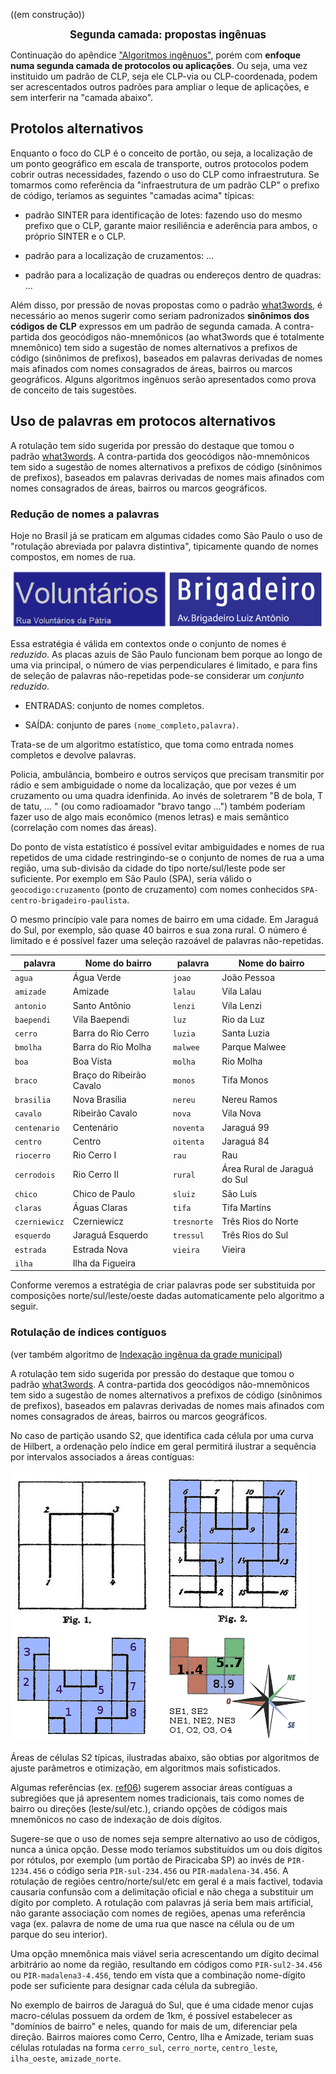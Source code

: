 ((em construção))

**<center><big>Segunda camada: propostas ingênuas</big></center>**

Continuação do apêndice  ["Algoritmos ingênuos"](spec04ap05-ingenuos.md), porém com **enfoque numa segunda camada de protocolos ou aplicações**. Ou seja, uma vez instituido um padrão de CLP, seja ele CLP-via ou CLP-coordenada, podem ser acrescentados outros padrões para ampliar o leque de aplicações, e sem interferir na "camada abaixo".

## Protolos alternativos

Enquanto o foco do CLP é o conceito de portão, ou seja, a localização de um ponto geográfico em escala de transporte, outros protocolos podem cobrir outras necessidades, fazendo o uso do CLP como infraestrutura. Se tomarmos como referência da "infraestrutura de um padrão CLP" o prefixo de código, teríamos as seguintes "camadas acima" típicas:

* padrão SINTER para identificação de lotes: fazendo uso do mesmo prefixo que o CLP, garante maior resiliência e aderência para ambos, o próprio SINTER e o CLP.

* padrão para a localização de cruzamentos: ...

* padrão para a localização de quadras ou endereços dentro de quadras: ...

Além disso, por pressão de novas propostas como o padrão [what3words](https://what3words.com/), é necessário ao menos sugerir como seriam padronizados **sinônimos dos códigos de CLP** expressos em um padrão de segunda camada. A contra-partida dos geocódigos não-mnemônicos (ao what3words que é totalmente mnemônico) tem sido a sugestão de nomes alternativos a prefixos de código (sinônimos de prefixos), baseados em palavras derivadas de nomes mais afinados com nomes consagrados de áreas, bairros ou marcos geográficos. Alguns algoritmos ingênuos serão apresentados como prova de conceito de tais sugestões.

## Uso de palavras em protocos alternativos

A rotulação tem sido sugerida por pressão do destaque que tomou o padrão [what3words](https://what3words.com/). A contra-partida dos geocódigos não-mnemônicos tem sido a sugestão de nomes alternativos a prefixos de código (sinônimos de prefixos), baseados em palavras derivadas de nomes mais afinados com nomes consagrados de áreas, bairros ou marcos geográficos.

### Redução de nomes a palavras

Hoje no Brasil já se praticam em algumas cidades como São Paulo o uso de "rotulação abreviada por palavra distintiva", tipicamente quando de nomes compostos, em nomes de rua.

![](assets/nome_reduzido.png)

Essa estratégia é válida em contextos onde o conjunto de nomes é *reduzido*. As placas azuis de Sâo Paulo funcionam bem porque ao longo de uma via principal, o número de vias perpendiculares é limitado, e para fins de seleção de palavras não-repetidas pode-se considerar um  *conjunto reduzido*.

* ENTRADAS: conjunto de nomes completos.

* SAÍDA: conjunto de pares `(nome_completo,palavra)`.

Trata-se de um algoritmo estatístico, que toma como entrada nomes completos e devolve palavras.

Policia, ambulância, bombeiro e outros serviços que precisam transmitir por rádio e sem ambiguidade o nome da localização, que por vezes é um cruzamento ou uma quadra idenfinida. Ao invés de soletrarem "B de bola, T de tatu, ... " (ou como radioamador "bravo tango ...") também poderiam fazer uso de algo mais econômico (menos letras) e mais semântico (correlação com nomes das áreas).

Do ponto de vista estatístico é possível evitar ambiguidades e nomes de rua repetidos de uma cidade restringindo-se o conjunto de nomes de rua a uma região, uma sub-divisão da cidade do tipo norte/sul/leste pode ser suficiente. Por exemplo em São Paulo (SPA), seria válido o `geocodigo:cruzamento` (ponto de cruzamento) com nomes conhecidos `SPA-centro-brigadeiro-paulista`.

O mesmo princípio vale para nomes de bairro em uma cidade.  Em Jaraguá do Sul, por exemplo, são quase 40 bairros e sua zona rural. O número é limitado e é possível fazer uma seleção razoável de palavras não-repetidas.

palavra   | Nome do bairro            | palavra  |  Nome do bairro            
----------|------------------------------|----------|------------------------------
`agua`         | Água Verde         | `joao`        | João Pessoa
`amizade`     | Amizade            | `lalau`       | Vila Lalau
`antonio`     | Santo Antônio      | `lenzi`       | Vila Lenzi
`baependi`    | Vila Baependi      | `luz`         | Rio da Luz
`cerro`      | Barra do Rio Cerro  | `luzia`       | Santa Luzia
`bmolha`      | Barra do Rio Molha | `malwee`      | Parque Malwee
`boa`         | Boa Vista          | `molha`       | Rio Molha
`braco`       | Braço do Ribeirão Cavalo| `monos`       | Tifa Monos
`brasilia`    | Nova Brasília      | `nereu`       | Nereu Ramos
`cavalo`      | Ribeirão Cavalo    | `nova`        | Vila Nova
`centenario`  | Centenário         | `noventa`     | Jaraguá 99
`centro`      | Centro             | `oitenta`     | Jaraguá 84
`riocerro`       | Rio Cerro I     | `rau`         | Rau
`cerrodois`   | Rio Cerro II       | `rural`       | Área Rural de Jaraguá do Sul
`chico`       | Chico de Paulo     | `sluiz`       | São Luís
`claras`      | Águas Claras       | `tifa`        | Tifa Martins
`czerniewicz` | Czerniewicz        | `tresnorte`        | Três Rios do Norte
`esquerdo`    | Jaraguá Esquerdo   | `tressul`    | Três Rios do Sul
`estrada`     | Estrada Nova       | `vieira`      | Vieira
`ilha`        | Ilha da Figueira   | |

Conforme veremos a estratégia de criar palavras pode ser substituida por composições norte/sul/leste/oeste dadas automaticamente pelo algoritmo a seguir.

### Rotulação de índices contíguos

(ver também algoritmo de [Indexação ingênua da grade municipal](spec04ap05-ingenuos/#indexacao-ingenua-da-grade-municipal))

A rotulação tem sido sugerida por pressão do destaque que tomou o padrão [what3words](https://what3words.com/). A contra-partida dos geocódigos não-mnemônicos tem sido a sugestão de nomes alternativos a prefixos de código (sinônimos de prefixos), baseados em palavras derivadas de nomes mais afinados com nomes consagrados de áreas, bairros ou marcos geográficos.

No caso de partição usando S2, que identifica cada célula por uma curva de Hilbert, a ordenação pelo índice em geral permitirá  ilustrar a sequência por intervalos associados a  áreas contíguas:

![](assets/Hilbert_curve02b.png)

Áreas de células S2 típicas, ilustradas abaixo, são obtias por algoritmos de ajuste parâmetros e otimização, em  algoritmos mais sofisticados.

Algumas referências (ex. [ref06](spec05-referencias.md#ref06)) sugerem associar áreas contíguas a subregiões que já apresentem nomes tradicionais, tais como nomes de bairro ou direções (leste/sul/etc.), criando opções de códigos mais mnemônicos no caso de indexação de dois dígitos.

Sugere-se que o uso de nomes seja sempre alternativo ao uso de códigos, nunca a única opção. Desse modo teríamos substituídos um ou dois dígitos por rótulos, por exemplo (um portão de Piracicaba SP) ao invés de `PIR-1234.456` o código seria `PIR-sul-234.456` ou `PIR-madalena-34.456`. A rotulação de regiões centro/norte/sul/etc em geral é a mais factivel, todavia causaria confunsão com a delimitação oficial e não chega a substituir um dígito por completo. A rotulação com palavras já seria bem mais artificial, não garante associação com nomes de regiões, apenas uma referência vaga (ex. palavra de nome de uma rua que nasce na célula ou de um parque do seu interior).

Uma opção mnemônica mais viável seria acrescentando um dígito decimal arbitrário ao nome da região, resultando em códigos como `PIR-sul2-34.456` ou `PIR-madalena3-4.456`, tendo em vista que a combinação nome-dígito pode ser suficiente para designar cada célula da subregião.

No exemplo de bairros de Jaraguá do Sul, que é uma cidade menor cujas macro-células possuem da ordem de 1km, é possível estabelecer as "domínios de bairro" e neles, quando for mais de um, diferenciar pela direção. Bairros maiores como Cerro, Centro, Ilha e Amizade, teriam suas células rotuladas na forma `cerro_sul`, `cerro_norte`, `centro_leste`, `ilha_oeste`, `amizade_norte`.
<!-- select name_bairro, count(*) n  from  cepaberto.vias where id_city=4700  GROUP BY 1 order by 2 desc,1; -->

<!--
# Algoritmos de geocodificação
(vai pra Metodolodia e proposta de padr~oes )

1. Pré processamemto do endereço tradicional, que pode ser estatístico e gerar nais de um resultado.
2.
com um  CLP-via padronizado pode-se submeter uma lista de endereços pré-processados,
-->
